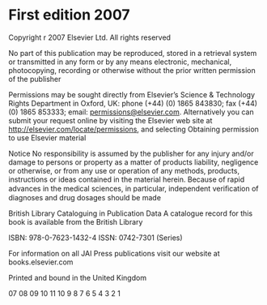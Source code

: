 # First edition 2007

Copyright r 2007 Elsevier Ltd. All rights reserved

No part of this publication may be reproduced, stored in a retrieval system or transmitted in any form or by any means electronic, mechanical, photocopying, recording or otherwise without the prior written permission of the publisher

Permissions may be sought directly from Elsevier’s Science & Technology Rights Department in Oxford, UK: phone (+44) (0) 1865 843830; fax (+44) (0) 1865 853333; email: permissions@elsevier.com. Alternatively you can submit your request online by visiting the Elsevier web site at http://elsevier.com/locate/permissions, and selecting Obtaining permission to use Elsevier material

Notice No responsibility is assumed by the publisher for any injury and/or damage to persons or property as a matter of products liability, negligence or otherwise, or from any use or operation of any methods, products, instructions or ideas contained in the material herein. Because of rapid advances in the medical sciences, in particular, independent veriﬁcation of diagnoses and drug dosages should be made

British Library Cataloguing in Publication Data A catalogue record for this book is available from the British Library

ISBN: 978-0-7623-1432-4 ISSN: 0742-7301 (Series)

For information on all JAI Press publications visit our website at books.elsevier.com

Printed and bound in the United Kingdom

07 08 09 10 11 10 9 8 7 6 5 4 3 2 1